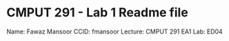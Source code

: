 # CMPUT 291 - Lab 1 Readme file
Name: Fawaz Mansoor
CCID: fmansoor
Lecture: CMPUT 291 EA1
Lab: ED04
